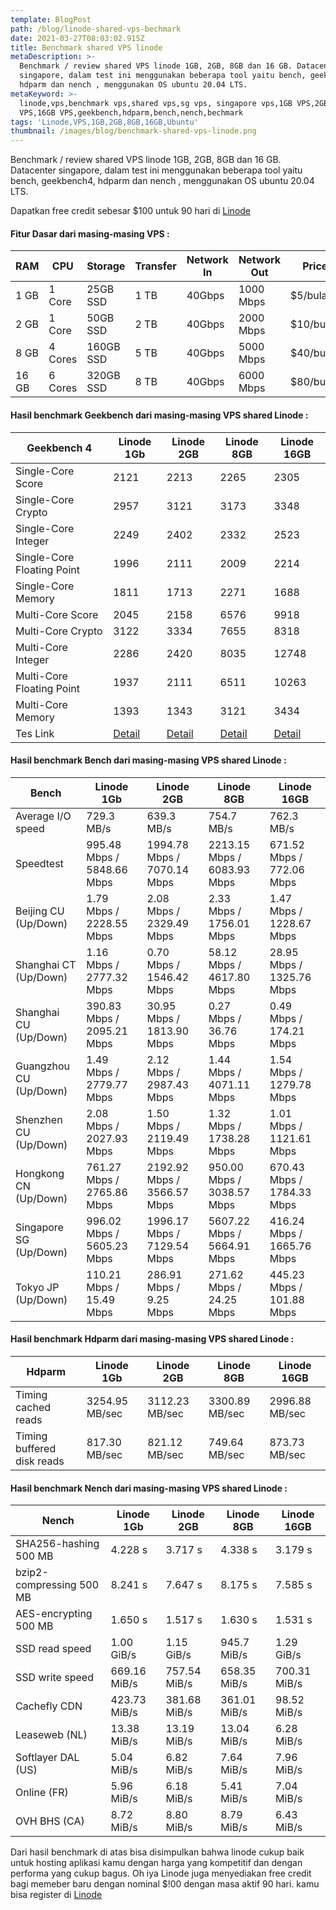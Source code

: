 ```yaml
---
template: BlogPost
path: /blog/linode-shared-vps-bechmark
date: 2021-03-27T08:03:02.915Z
title: Benchmark shared VPS linode
metaDescription: >-
  Benchmark / review shared VPS linode 1GB, 2GB, 8GB dan 16 GB. Datacenter
  singapore, dalam test ini menggunakan beberapa tool yaitu bench, geekbench4,
  hdparm dan nench , menggunakan OS ubuntu 20.04 LTS. 
metaKeyword: >-
  linode,vps,benchmark vps,shared vps,sg vps, singapore vps,1GB VPS,2GB VPS,8GB
  VPS,16GB VPS,geekbench,hdparm,bench,nench,bechmark
tags: 'Linode,VPS,1GB,2GB,8GB,16GB,Ubuntu'
thumbnail: /images/blog/benchmark-shared-vps-linode.png
---
```

<p>Benchmark / review shared VPS linode 1GB, 2GB, 8GB dan 16 GB. Datacenter singapore, dalam test ini menggunakan beberapa tool yaitu bench, geekbench4, hdparm dan nench , menggunakan OS ubuntu 20.04 LTS.</p>
<p>Dapatkan free credit sebesar $100 untuk 90 hari di <a rel=”noreferrer” href="https://www.linode.com/?r=2ef97a0e7d1fffb43d481f49dc2494883cd02a05" target="_blank">Linode</a></p>
<h4 id="fitur-dasar-dari-masing-masing-vps-">Fitur Dasar dari masing-masing VPS :</h4>
<table>
<thead>
<tr>
<th>RAM</th>
<th>CPU</th>
<th>Storage</th>
<th>Transfer</th>
<th>Network In</th>
<th>Network Out</th>
<th>Price</th>
</tr>
</thead>
<tbody>
<tr>
<td>1 GB</td>
<td>1 Core</td>
<td>25GB SSD</td>
<td>1 TB</td>
<td>40Gbps</td>
<td>1000 Mbps</td>
<td>$5/bulan</td>
</tr>
<tr>
<td>2 GB</td>
<td>1 Core</td>
<td>50GB SSD</td>
<td>2 TB</td>
<td>40Gbps</td>
<td>2000 Mbps</td>
<td>$10/bulan</td>
</tr>
<tr>
<td>8 GB</td>
<td>4 Cores</td>
<td>160GB SSD</td>
<td>5 TB</td>
<td>40Gbps</td>
<td>5000 Mbps</td>
<td>$40/bulan</td>
</tr>
<tr>
<td>16 GB</td>
<td>6 Cores</td>
<td>320GB SSD</td>
<td>8 TB</td>
<td>40Gbps</td>
<td>6000 Mbps</td>
<td>$80/bulan</td>
</tr>
</tbody>
</table>
<h4 id="hasil-benchmark-geekbench-dari-masing-masing-vps-shared-linode-">Hasil benchmark Geekbench dari masing-masing VPS shared Linode :</h4>
<table>
<thead>
<tr>
<th>Geekbench 4</th>
<th>Linode 1Gb</th>
<th>Linode 2GB</th>
<th>Linode 8GB</th>
<th>Linode 16GB</th>
</tr>
</thead>
<tbody>
<tr>
<td>Single-Core Score</td>
<td>2121</td>
<td>2213</td>
<td>2265</td>
<td>2305</td>
</tr>
<tr>
<td>Single-Core Crypto</td>
<td>2957</td>
<td>3121</td>
<td>3173</td>
<td>3348</td>
</tr>
<tr>
<td>Single-Core Integer</td>
<td>2249</td>
<td>2402</td>
<td>2332</td>
<td>2523</td>
</tr>
<tr>
<td>Single-Core Floating Point</td>
<td>1996</td>
<td>2111</td>
<td>2009</td>
<td>2214</td>
</tr>
<tr>
<td>Single-Core Memory</td>
<td>1811</td>
<td>1713</td>
<td>2271</td>
<td>1688</td>
</tr>
<tr>
<td>Multi-Core Score</td>
<td>2045</td>
<td>2158</td>
<td>6576</td>
<td>9918</td>
</tr>
<tr>
<td>Multi-Core Crypto</td>
<td>3122</td>
<td>3334</td>
<td>7655</td>
<td>8318</td>
</tr>
<tr>
<td>Multi-Core Integer</td>
<td>2286</td>
<td>2420</td>
<td>8035</td>
<td>12748</td>
</tr>
<tr>
<td>Multi-Core Floating Point</td>
<td>1937</td>
<td>2111</td>
<td>6511</td>
<td>10263</td>
</tr>
<tr>
<td>Multi-Core Memory</td>
<td>1393</td>
<td>1343</td>
<td>3121</td>
<td>3434</td>
</tr>
<tr>
<td>Tes Link</td>
<td><a rel=”noreferrer” href="https://browser.geekbench.com/v4/cpu/16072530" target="_blank">Detail</a></td>
<td><a rel=”noreferrer” href="https://browser.geekbench.com/v4/cpu/16072629" target="_blank">Detail</a></td>
<td><a rel=”noreferrer” href="https://browser.geekbench.com/v4/cpu/16075905" target="_blank">Detail</a></td>
<td><a rel=”noreferrer” href="https://browser.geekbench.com/v4/cpu/16075906" target="_blank">Detail</a></td>
</tr>
</tbody>
</table>
<h4 id="hasil-benchmark-bench-dari-masing-masing-vps-shared-linode-">Hasil benchmark Bench dari masing-masing VPS shared Linode :</h4>
<table>
<thead>
<tr>
<th>Bench</th>
<th>Linode 1Gb</th>
<th>Linode 2GB</th>
<th>Linode 8GB</th>
<th>Linode 16GB</th>
</tr>
</thead>
<tbody>
<tr>
<td>Average I/O speed</td>
<td>729.3 MB/s</td>
<td>639.3 MB/s</td>
<td>754.7 MB/s</td>
<td>762.3 MB/s</td>
</tr>
<tr>
<td>Speedtest</td>
<td>995.48 Mbps / 5848.66 Mbps</td>
<td>1994.78 Mbps / 7070.14 Mbps</td>
<td>2213.15 Mbps / 6083.93 Mbps</td>
<td>671.52 Mbps / 772.06 Mbps</td>
</tr>
<tr>
<td>Beijing    CU (Up/Down)</td>
<td>1.79 Mbps / 2228.55 Mbps</td>
<td>2.08 Mbps / 2329.49 Mbps</td>
<td>2.33 Mbps / 1756.01 Mbps</td>
<td>1.47 Mbps / 1228.67 Mbps</td>
</tr>
<tr>
<td>Shanghai   CT (Up/Down)</td>
<td>1.16 Mbps / 2777.32 Mbps</td>
<td>0.70 Mbps / 1546.42 Mbps</td>
<td>58.12 Mbps / 4617.80 Mbps</td>
<td>28.95 Mbps / 1325.76 Mbps</td>
</tr>
<tr>
<td>Shanghai   CU (Up/Down)</td>
<td>390.83 Mbps / 2095.21 Mbps</td>
<td>30.95 Mbps / 1813.90 Mbps</td>
<td>0.27 Mbps / 36.76 Mbps</td>
<td>0.49 Mbps / 174.21 Mbps</td>
</tr>
<tr>
<td>Guangzhou  CU (Up/Down)</td>
<td>1.49 Mbps / 2779.77 Mbps</td>
<td>2.12 Mbps / 2987.43 Mbps</td>
<td>1.44 Mbps / 4071.11 Mbps</td>
<td>1.54 Mbps / 1279.78 Mbps</td>
</tr>
<tr>
<td>Shenzhen   CU (Up/Down)</td>
<td>2.08 Mbps / 2027.93 Mbps</td>
<td>1.50 Mbps / 2119.49 Mbps</td>
<td>1.32 Mbps / 1738.28 Mbps</td>
<td>1.01 Mbps / 1121.61 Mbps</td>
</tr>
<tr>
<td>Hongkong   CN (Up/Down)</td>
<td>761.27 Mbps / 2765.86 Mbps</td>
<td>2192.92 Mbps / 3566.57 Mbps</td>
<td>950.00 Mbps / 3038.57 Mbps</td>
<td>670.43 Mbps / 1784.33 Mbps</td>
</tr>
<tr>
<td>Singapore  SG (Up/Down)</td>
<td>996.02 Mbps / 5605.23 Mbps</td>
<td>1996.17 Mbps / 7129.54 Mbps</td>
<td>5607.22 Mbps / 5664.91 Mbps</td>
<td>416.24 Mbps / 1665.76 Mbps</td>
</tr>
<tr>
<td>Tokyo      JP (Up/Down)</td>
<td>110.21 Mbps / 15.49 Mbps</td>
<td>286.91 Mbps / 9.25 Mbps</td>
<td>271.62 Mbps / 24.25 Mbps</td>
<td>445.23 Mbps / 101.88 Mbps</td>
</tr>
</tbody>
</table>
<h4 id="hasil-benchmark-hdparm-dari-masing-masing-vps-shared-linode-">Hasil benchmark Hdparm dari masing-masing VPS shared Linode :</h4>
<table>
<thead>
<tr>
<th>Hdparm</th>
<th>Linode 1Gb</th>
<th>Linode 2GB</th>
<th>Linode 8GB</th>
<th>Linode 16GB</th>
</tr>
</thead>
<tbody>
<tr>
<td>Timing cached reads</td>
<td>3254.95 MB/sec</td>
<td>3112.23 MB/sec</td>
<td>3300.89 MB/sec</td>
<td>2996.88 MB/sec</td>
</tr>
<tr>
<td>Timing buffered disk reads</td>
<td>817.30 MB/sec</td>
<td>821.12 MB/sec</td>
<td>749.64 MB/sec</td>
<td>873.73 MB/sec</td>
</tr>
</tbody>
</table>
<h4 id="hasil-benchmark-nench-dari-masing-masing-vps-shared-linode-">Hasil benchmark Nench dari masing-masing VPS shared Linode :</h4>
<table>
<thead>
<tr>
<th>Nench</th>
<th>Linode 1Gb</th>
<th>Linode 2GB</th>
<th>Linode 8GB</th>
<th>Linode 16GB</th>
</tr>
</thead>
<tbody>
<tr>
<td>SHA256-hashing 500 MB</td>
<td>4.228 s</td>
<td>3.717 s</td>
<td>4.338 s</td>
<td>3.179 s</td>
</tr>
<tr>
<td>bzip2-compressing 500 MB</td>
<td>8.241 s</td>
<td>7.647 s</td>
<td>8.175 s</td>
<td>7.585 s</td>
</tr>
<tr>
<td>AES-encrypting 500 MB</td>
<td>1.650 s</td>
<td>1.517 s</td>
<td>1.630 s</td>
<td>1.531 s</td>
</tr>
<tr>
<td>SSD read speed</td>
<td>1.00 GiB/s</td>
<td>1.15 GiB/s</td>
<td>945.7 MiB/s</td>
<td>1.29 GiB/s</td>
</tr>
<tr>
<td>SSD write speed</td>
<td>669.16 MiB/s</td>
<td>757.54 MiB/s</td>
<td>658.35 MiB/s</td>
<td>700.31 MiB/s</td>
</tr>
<tr>
<td>Cachefly CDN</td>
<td>423.73 MiB/s</td>
<td>381.68 MiB/s</td>
<td>361.01 MiB/s</td>
<td>98.52 MiB/s</td>
</tr>
<tr>
<td>Leaseweb (NL)</td>
<td>13.38 MiB/s</td>
<td>13.19 MiB/s</td>
<td>13.04 MiB/s</td>
<td>6.28 MiB/s</td>
</tr>
<tr>
<td>Softlayer DAL (US)</td>
<td>5.04 MiB/s</td>
<td>6.82 MiB/s</td>
<td>7.64 MiB/s</td>
<td>7.96 MiB/s</td>
</tr>
<tr>
<td>Online (FR)</td>
<td>5.96 MiB/s</td>
<td>6.18 MiB/s</td>
<td>5.41 MiB/s</td>
<td>7.04 MiB/s</td>
</tr>
<tr>
<td>OVH BHS (CA)</td>
<td>8.72 MiB/s</td>
<td>8.80 MiB/s</td>
<td>8.79 MiB/s</td>
<td>6.43 MiB/s</td>
</tr>
</tbody>
</table>
<p>Dari hasil benchmark di atas bisa disimpulkan bahwa linode cukup baik untuk hosting aplikasi kamu dengan harga yang kompetitif dan dengan performa yang cukup bagus. Oh iya Linode juga menyediakan free credit bagi memeber baru dengan nominal $!00 dengan masa aktif 90 hari. kamu bisa register di <a rel=”noreferrer” href="https://www.linode.com/?r=2ef97a0e7d1fffb43d481f49dc2494883cd02a05" target="_blank">Linode</a></p>
